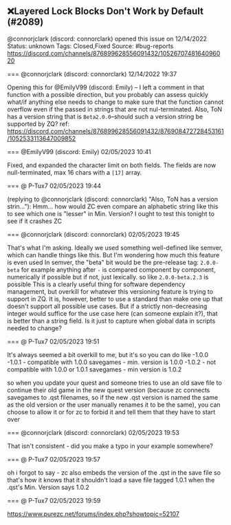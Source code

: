 ## ❌Layered Lock Blocks Don't Work by Default (#2089)
@connorjclark (discord: connorclark) opened this issue on 12/14/2022
Status: unknown
Tags: Closed,Fixed
Source: #bug-reports https://discord.com/channels/876899628556091432/1052670748164096020


=== @connorjclark (discord: connorclark) 12/14/2022 19:37

Opening this for @EmilyV99 (discord: Emily) – I left a comment in that function with a possible direction, but you probably can assess quickly what/if anything else needs to change to make sure that the function cannot overflow even if the passed in strings that are not nul-terminated.
Also, ToN has a version string that is `Beta2.0.0`–should such a version string be supported by ZQ?
ref: https://discord.com/channels/876899628556091432/876908472728453161/1052533113647009852

=== @EmilyV99 (discord: Emily) 02/05/2023 10:41

Fixed, and expanded the character limit on both fields. The fields are now null-terminated, max 16 chars with a `[17]` array.

=== @ P-Tux7 02/05/2023 19:44

(replying to @connorjclark (discord: connorclark) "Also, ToN has a version strin…"): Hmm... how would ZC even compare an alphabetic string like this to see which one is "lesser" in Min. Version? I ought to test this tonight to see if it crashes ZC

=== @connorjclark (discord: connorclark) 02/05/2023 19:45

That's what I'm asking. Ideally we used something well-defined like semver, which can handle things like this.
But I'm wondering how much this feature is even used
In semver, the "beta" bit would be the pre-release tag: `2.0.0-beta` for example
anything after `-` is compared component by component, numerically if possible but if not, just lexically. so like `2.0.0-beta.2.3` is possible
This is a clearly useful thing for software dependency management, but overkill for whatever this versioning feature is trying to support in ZQ.
It is, however, better to use a standard than make one up that doesn't support all possible use cases.
But if a strictly non-decreasing integer would suffice for the use case here (can someone explain it?), that is better than a string field.
Is it just to capture when global data in scripts needed to change?

=== @ P-Tux7 02/05/2023 19:51

It's always seemed a bit overkill to me, but it's so you can do like
-1.0.0
-1.0.1 - compatible with 1.0.0 savegames - min. version is 1.0.0
-1.0.2 - not compatible with 1.0.0 or 1.0.1 savegames - min version is 1.0.2

so when you update your quest and someone tries to use an old save file to continue their old game in the new quest version (because zc connects savegames to .qst filenames, so if the new .qst version is named the same as the old version or the user manually renames it to be the same), you can choose to allow it or for zc to forbid it and tell them that they have to start over

=== @connorjclark (discord: connorclark) 02/05/2023 19:53

That isn't consistent - did you make a typo in your example somewhere?

=== @ P-Tux7 02/05/2023 19:57

oh i forgot to say - zc also embeds the version of the .qst in the save file
so that's how it knows that it shouldn't load a save file tagged 1.0.1 when the .qst's Min. Version says 1.0.2

=== @ P-Tux7 02/05/2023 19:59

https://www.purezc.net/forums/index.php?showtopic=52107
